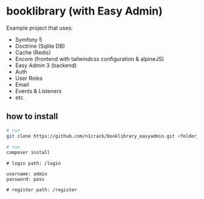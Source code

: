 # booklibrary (with Easy Admin)

Example project that uses:
  - Symfony 5
  - Doctrine (Sqlite DB)
  - Cache (Redis)
  - Encore (frontend with tailwindcss configuration & alpineJS)
  - Easy Admin 3 (backend)
  - Auth
  - User Roles
  - Email
  - Events & Listeners
  - etc.

## how to install

```bash
# run 
git clone https://github.com/n1crack/booklibrary_easyadmin.git <folder_name>

```

```bash
# run 
composer install
```

```
# login path: /login

username: admin
password: pass

# register path: /register
```
